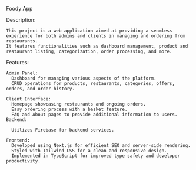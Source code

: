 Foody App


  Description:
  
    This project is a web application aimed at providing a seamless experience for both admins and clients in managing and ordering from restaurants. 
    It features functionalities such as dashboard management, product and restaurant listing, categorization, order processing, and more.
  
  Features:
  
    Admin Panel:
      Dashboard for managing various aspects of the platform.
      CRUD operations for products, restaurants, categories, offers, orders, and order history.
    
    Client Interface:
      Homepage showcasing restaurants and ongoing orders.
      Easy ordering process with a basket feature.
      FAQ and About pages to provide additional information to users.
    Backend:
    
      Utilizes Firebase for backend services.
    
    Frontend:
      Developed using Next.js for efficient SEO and server-side rendering.
      Styled with Tailwind CSS for a clean and responsive design.
      Implemented in TypeScript for improved type safety and developer productivity.
